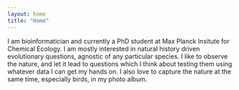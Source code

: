 ```yaml
---
layout: home
title: "Home"
---
```


I am bioinformatician and currently a PhD student at Max Planck Insitute for Chemical Ecology. I am mostly interested in natural history driven evolutionary questions, agnostic of any particular species. I like to observe the nature, and let it lead to questions which I think about testing them using whatever data I can get my hands on. I also love to capture the nature at the same time, especially birds, in my photo album.
